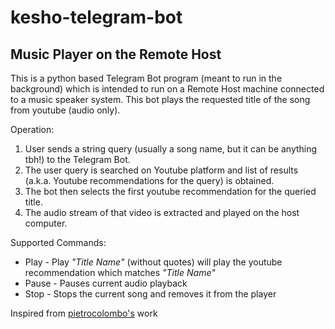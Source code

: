 # kesho-telegram-bot 
## Music Player on the Remote Host

This is a python based Telegram Bot program (meant to run in the background) which is intended to run on a Remote Host machine connected to a music speaker system. This bot plays the requested title of the song from youtube (audio only).

Operation: 
1. User sends a string query (usually a song name, but it can be anything tbh!) to the Telegram Bot.
2. The user query is searched on Youtube platform and list of results (a.k.a. Youtube recommendations for the query) is obtained. 
3. The bot then selects the first youtube recommendation for the queried title.
4. The audio stream of that video is extracted and played on the host computer.

Supported Commands:
- Play - Play _"Title Name"_ (without quotes) will play the youtube recommendation which matches _"Title Name"_ 
- Pause - Pauses current audio playback
- Stop - Stops the current song and removes it from the player 

Inspired from  [pietrocolombo's](https://gist.github.com/pietrocolombo) work

